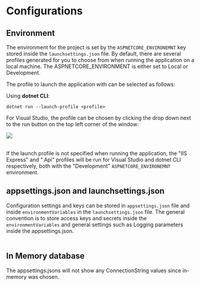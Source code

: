 # Configurations

## Environment
The environment for the project is set by the ```ASPNETCORE_ENVIRONEMNT``` key stored inside the ```launchsettings.json``` file. By default, there are several profiles generated for you to choose from when running the application on a local machine. The ASPNETCORE_ENVIRONMENT is either set to Local or Development.</br>

The profile to launch the application with can be selected as follows:

Using **dotnet CLI**:
```shell
dotnet run --launch-profile <profile>
```
For Visual Studio, the profile can be chosen by clicking the drop down next to the run button on the top left corner of the window:

<img src="https://user-images.githubusercontent.com/103587065/182316451-d80647c1-b29b-4341-a482-0448c209c943.png">
</br></br>

If the launch profile is not specified when running the application, the "IIS Express" and "<project name>.Api" profiles will be run for Visual Studio and dotnet CLI respectively, both with the "Development" ```ASPNETCORE_ENVIRONEMNT``` environment.

## appsettings.json and launchsettings.json
Configuration settings and keys can be stored in ```appsettings.json``` file and inside ```environmentVariables``` in the ```launchsettings.json``` file. The general convention is to store access keys and secrets inside the ```environmentVariables```  and general settings such as Logging parameters inside the appsettings.json.
</br></br>
    
## In Memory database
The appsettings.jsons will not show any ConnectionString values since in-memory was chosen.</br></br>
